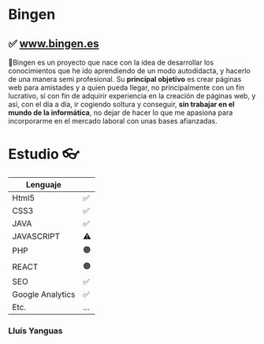 # Bingen
## ✅ www.bingen.es

🎈Bingen es un proyecto que nace con la idea de desarrollar los conocimientos que he ido aprendiendo de un modo autodidacta, y hacerlo de una manera semi profesional. Su **principal objetivo** es crear páginas web para amistades y a quien pueda llegar, no principalmente con un fin lucrativo, sí con fin de adquirir experiencia en la creación de páginas web, y así, con el día a día, ir cogiendo soltura y conseguir, **sin trabajar en el mundo de la informática**, no dejar de hacer lo que me apasiona para incorporarme en el mercado laboral con unas bases afianzadas.

# Estudio 👓 
| Lenguaje | |
| ------ | ------ |
| Html5 | ✅ |
| CSS3 | ✅ |
| JAVA | ✅ |
| JAVASCRIPT | ⚠ |
| PHP | 🟠  |
| REACT| 🟠  |
| SEO | ✅ |
| Google Analytics |✅  |
| Etc. | ... |

### Lluís Yanguas
